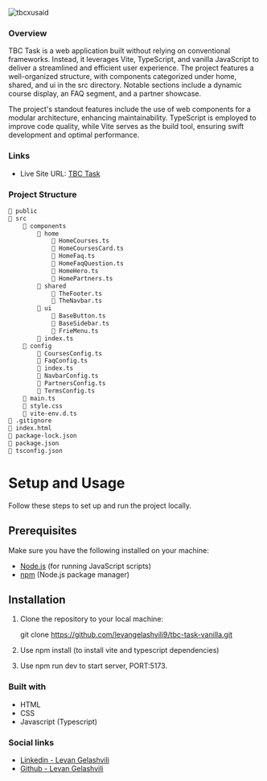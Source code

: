 ![tbcxusaid](https://static.wixstatic.com/media/dd97f4_86c58c47370442a889e9a4e9db4eb00c~mv2.png/v1/crop/x_1,y_0,w_426,h_123/fill/w_106,h_30,al_c,q_85,usm_0.66_1.00_0.01,enc_auto/Asset%201%402x.png)

### Overview

TBC Task is a web application built without relying on conventional frameworks. Instead, it leverages Vite, TypeScript, and vanilla JavaScript to deliver a streamlined and efficient user experience. The project features a well-organized structure, with components categorized under home, shared, and ui in the src directory. Notable sections include a dynamic course display, an FAQ segment, and a partner showcase.

The project's standout features include the use of web components for a modular architecture, enhancing maintainability. TypeScript is employed to improve code quality, while Vite serves as the build tool, ensuring swift development and optimal performance.

### Links

- Live Site URL: [TBC Task](#)

### Project Structure

```bash
📁 public
📁 src
    📁 components
        📁 home
            📄 HomeCourses.ts
            📄 HomeCoursesCard.ts
            📄 HomeFaq.ts
            📄 HomeFaqQuestion.ts
            📄 HomeHero.ts
            📄 HomePartners.ts
        📁 shared
            📄 TheFooter.ts
            📄 TheNavbar.ts
        📁 ui
            📄 BaseButton.ts
            📄 BaseSidebar.ts
            📄 FrieMenu.ts
        📄 index.ts
    📁 config
        📄 CoursesConfig.ts
        📄 FaqConfig.ts
        📄 index.ts
        📄 NavbarConfig.ts
        📄 PartnersConfig.ts
        📄 TermsConfig.ts
    📄 main.ts
    📄 style.css
    📄 vite-env.d.ts
📄 .gitignore
📄 index.html
📄 package-lock.json
📄 package.json
📄 tsconfig.json
```

# Setup and Usage

Follow these steps to set up and run the project locally.

## Prerequisites

Make sure you have the following installed on your machine:

- [Node.js](https://nodejs.org/) (for running JavaScript scripts)
- [npm](https://www.npmjs.com/) (Node.js package manager)

## Installation

1. Clone the repository to your local machine:

   git clone https://github.com/levangelashvili9/tbc-task-vanilla.git

2. Use npm install (to install vite and typescript dependencies)

3. Use npm run dev to start server, PORT:5173.

### Built with

- HTML
- CSS
- Javascript (Typescript)

### Social links

- [Linkedin - Levan Gelashvili](https://www.linkedin.com/in/levan-gelashvili-669327227/)
- [Github - Levan Gelashvili](https://github.com/levangelashvili9)
